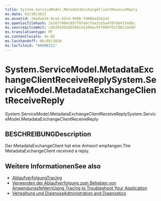 ```yaml
---
title: System.ServiceModel.MetadataExchangeClientReceiveReply
ms.date: 03/30/2017
ms.assetid: 24edae24-8ced-43c4-948b-f400ba42b2a5
ms.openlocfilehash: 2a1677904c857f8fe6cfaa2ce5a4787db41fed6c
ms.sourcegitcommit: cdb295dd1db589ce5169ac9ff096f01fd0c2da9d
ms.translationtype: MT
ms.contentlocale: de-DE
ms.lasthandoff: 06/09/2020
ms.locfileid: "84598111"
---
```

# <a name="systemservicemodelmetadataexchangeclientreceivereply"></a><span data-ttu-id="40547-102">System.ServiceModel.MetadataExchangeClientReceiveReply</span><span class="sxs-lookup"><span data-stu-id="40547-102">System.ServiceModel.MetadataExchangeClientReceiveReply</span></span>
<span data-ttu-id="40547-103">System.ServiceModel.MetadataExchangeClientReceiveReply</span><span class="sxs-lookup"><span data-stu-id="40547-103">System.ServiceModel.MetadataExchangeClientReceiveReply</span></span>  
  
## <a name="description"></a><span data-ttu-id="40547-104">BESCHREIBUNG</span><span class="sxs-lookup"><span data-stu-id="40547-104">Description</span></span>  
 <span data-ttu-id="40547-105">Der MetadataExchangeClient hat eine Antwort empfangen.</span><span class="sxs-lookup"><span data-stu-id="40547-105">The MetadataExchangeClient received a reply.</span></span>  
  
## <a name="see-also"></a><span data-ttu-id="40547-106">Weitere Informationen</span><span class="sxs-lookup"><span data-stu-id="40547-106">See also</span></span>

- [<span data-ttu-id="40547-107">Ablaufverfolgung</span><span class="sxs-lookup"><span data-stu-id="40547-107">Tracing</span></span>](index.md)
- [<span data-ttu-id="40547-108">Verwenden der Ablaufverfolgung zum Beheben von Anwendungsfehlern</span><span class="sxs-lookup"><span data-stu-id="40547-108">Using Tracing to Troubleshoot Your Application</span></span>](using-tracing-to-troubleshoot-your-application.md)
- [<span data-ttu-id="40547-109">Verwaltung und Diagnose</span><span class="sxs-lookup"><span data-stu-id="40547-109">Administration and Diagnostics</span></span>](../index.md)
